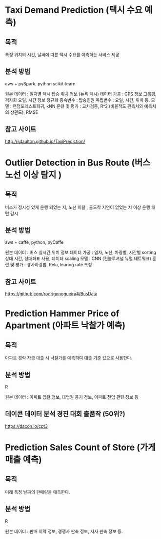 # Taxi Demand Prediction (택시 수요 예측)
## 목적
특정 위치의 시간, 날씨에 따른 택시 수요를 예측하는 서비스 제공

## 분석 방법
aws + pySpark, python scikit-learn

원본 데이터 : 일자별 택시 탑승 위치 정보 (뉴욕 택시)
데이터 가공 :
GPS 정보 그룹핑, 격자화
요일, 시간 정보 정규화
종속변수 : 탑승인원
독립변수 : 요일, 시간, 위치 등.
모델 : 랜덤포레스트회귀, kNN
훈련 및 평가 : 교차검증, R^2 (비율척도 관측치와 예측치의 상관도), RMSE

## 참고 사이트
http://sdaulton.github.io/TaxiPrediction/



# Outlier Detection in Bus Route (버스 노선 이상 탐지 )
## 목적
버스가 정시성 있게 운행 되었는 지, 노선 이탈 , 출도착 지연이 없었는 지 이상 운행 패턴 감시

## 분석 방법
aws + caffe, python, pyCaffe

원본 데이터 : 버스 실시간 위치 정보
데이터 가공 : 
  일자, 노선, 차량별, 시간별 sorting
  상대 시간, 상대좌표 사용, 데이터 scaling
모델 : CNN (컨볼루셔널 뉴럴 네트워크)
훈련 및 평가 : 경사하강법, Relu, learing rate 조정

## 참고 사이트
https://github.com/rodrigonogueira4/BusData



# Prediction Hammer Price of Apartment (아파트 낙찰가 예측)
## 목적
아파트 경락 자금 대출 시 낙찰가를 예측하여 대출 기준 값으로 사용한다.

## 분석 방법
R

원본 데이터 : 아파트 입찰 정보, 대법원 등기 정보, 아파트 전입 관련 정보 등

## 데이콘 데이터 분석 경진 대회 출품작 (50위?)
https://dacon.io/cpt3



# Prediction Sales Count of Store (가게 매출 예측)
## 목적
미래 특정 날짜의 판매량을 매측한다.

## 분석 방법
R

원본 데이터 : 판매 이력 정보, 경쟁사 판촉 정보, 자사 판촉 정보 등.
